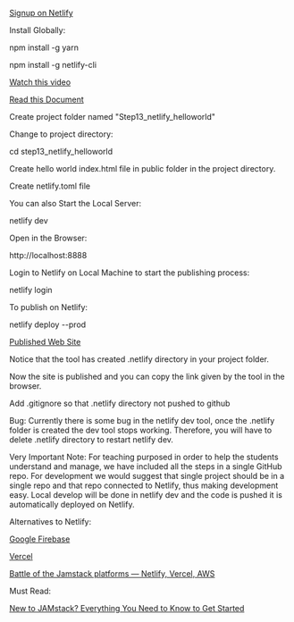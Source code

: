 [Signup on Netlify](https://app.netlify.com/signup)

Install Globally:

npm install -g yarn

npm install -g netlify-cli 

[Watch this video](https://www.youtube.com/watch?v=RL_gtVZ_79Q&feature=youtu.be&t=812)

[Read this Document](https://cli.netlify.com/netlify-dev/)

Create project folder named "Step13_netlify_helloworld"

Change to project directory:

cd step13_netlify_helloworld

Create hello world index.html file in public folder in the project directory.

Create netlify.toml file

You can also Start the Local Server:

netlify dev

Open in the Browser:

http://localhost:8888

Login to Netlify on Local Machine to start the publishing process:

netlify login

To publish on Netlify:

netlify deploy --prod

[Published Web Site](https://step13-netlify-helloworld.netlify.app/)

Notice that the tool has created .netlify directory in your project folder.

Now the site is published and you can copy the link given by the tool in the browser.

Add .gitignore so that .netlify directory not pushed to github

Bug: Currently there is some bug in the netlify dev tool, once the .netlify folder is created the dev tool stops working. Therefore, you will have to delete .netlify directory to restart netlify dev.

Very Important Note:
For teaching purposed in order to help the students understand and manage, we have included all the steps in a single GitHub repo. For development we would suggest that single project should be in a single repo and that repo connected to Netlify, thus making development easy. Local develop will be done in netlify dev and the code is pushed it is automatically deployed on Netlify.


Alternatives to Netlify:

[Google Firebase](https://firebase.google.com/)

[Vercel](https://vercel.com/)

[Battle of the Jamstack platforms — Netlify, Vercel, AWS](https://www.lambrospetrou.com/articles/battle-of-jamstack-platforms-netlify-vercel-aws/)

Must Read:

[New to JAMstack? Everything You Need to Know to Get Started](https://snipcart.com/blog/jamstack)





